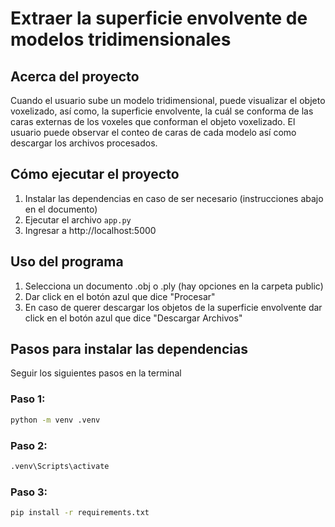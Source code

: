 # Extraer la superficie envolvente de modelos tridimensionales

## Acerca del proyecto
Cuando el usuario sube un modelo tridimensional, puede visualizar el objeto voxelizado, así como, la superficie envolvente, la cuál se conforma de las caras externas de los voxeles que conforman el objeto voxelizado.
El usuario puede observar el conteo de caras de cada modelo así como descargar los archivos procesados.

## Cómo ejecutar el proyecto
1. Instalar las dependencias en caso de ser necesario (instrucciones abajo en el documento)
2. Ejecutar el archivo `app.py`
3. Ingresar a http://localhost:5000

## Uso del programa
1. Selecciona un documento .obj o .ply (hay opciones en la carpeta public) 
2. Dar click en el botón azul que dice "Procesar"
3. En caso de querer descargar los objetos de la superficie envolvente dar click en el botón azul que dice "Descargar Archivos"


## Pasos para instalar las dependencias
Seguir los siguientes pasos en la terminal

### Paso 1:
```sh
python -m venv .venv
```
### Paso 2:
```sh
.venv\Scripts\activate
```

### Paso 3:
```sh
pip install -r requirements.txt
```